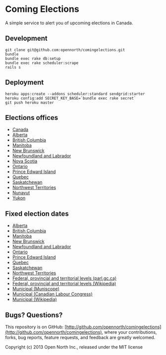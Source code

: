 # Coming Elections

A simple service to alert you of upcoming elections in Canada.

## Development

    git clone git@github.com:opennorth/comingelections.git
    bundle
    bundle exec rake db:setup
    bundle exec rake scheduler:scrape
    rails s

## Deployment

    heroku apps:create --addons scheduler:standard sendgrid:starter
    heroku config:add SECRET_KEY_BASE=`bundle exec rake secret`
    git push heroku master

## Elections offices

* [Canada](http://elections.ca/)
* [Alberta](http://www.elections.ab.ca/)
* [British Columbia](http://www.elections.bc.ca/)
* [Manitoba](http://www.elections.mb.ca/)
* [New Brunswick](http://www.gnb.ca/elections/)
* [Newfoundland and Labrador](http://www.elections.gov.nl.ca/)
* [Nova Scotia](http://electionsnovascotia.ca/)
* [Ontario](http://www.elections.on.ca/)
* [Prince Edward Island](http://www.electionspei.ca/)
* [Quebec](http://www.electionsquebec.qc.ca/)
* [Saskatchewan](http://www.elections.sk.ca/)
* [Northwest Territories](http://www.electionsnwt.ca/)
* [Nunavut](http://www.elections.nu.ca/)
* [Yukon](http://www.electionsyukon.gov.yk.ca/)

## Fixed election dates

* [Alberta](http://www.assembly.ab.ca/ISYS/LADDAR_files/docs/bills/bill/legislature_27/session_4/20110222_bill-021.pdf)
* [British Columbia](http://www3.elections.bc.ca/index.php/voting/)
* [Manitoba](http://residents.gov.mb.ca/reference.html?d=details&program_id=282)
* [New Brunswick](http://www.gnb.ca/legis/bill/FILE/57/2/Bill-9-e.htm)
* [Newfoundland and Labrador](http://www.assembly.nl.ca/pdf/MembersParliamentaryGuide.pdf)
* [Ontario](http://www.elections.on.ca/NR/rdonlyres/E61AA9C4-CA1B-4F0B-AAB4-85EB9884950B/0/VotingInOntProvincialElections.pdf)
* [Prince Edward Island](http://www.electionspei.ca/reference/events_2020.pdf)
* [Quebec](http://www.cic.gc.ca/english/resources/publications/discover/section-09.asp)
* [Saskatchewan](http://www.legassembly.sk.ca/about/election-of-a-member/)
* [Northwest Territories](http://www.maca.gov.nt.ca/?page_id=3632)
* [Federal, provincial and territorial levels (parl.gc.ca)](http://www.parl.gc.ca/ParlInfo/Compilations/ProvinceTerritory/ProvincialFixedElections.aspx)
* [Federal, provincial and territorial levels (Wikipedia)](http://en.wikipedia.org/wiki/Fixed_election_dates_in_Canada)
* [Municipal (Muniscope)](http://www.icurr.org/research/municipal_facts/Elections/index.php)
* [Municipal (Canadian Labour Congress)](http://www.canadianlabour.ca/action-center/municipalities-matter/municipal-election-chart-province-territory)
* [Municipal (Wikipedia)](http://en.wikipedia.org/wiki/Municipal_elections_in_Canada)

## Bugs? Questions?

This repository is on GitHub: [http://github.com/opennorth/comingelections](http://github.com/opennorth/comingelections), where your contributions, forks, bug reports, feature requests, and feedback are greatly welcomed.

Copyright (c) 2013 Open North Inc., released under the MIT license
